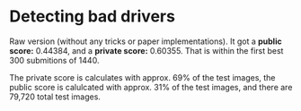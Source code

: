 # Detecting bad drivers

Raw version (without any tricks or paper implementations). It got a **public score:** 0.44384, and a **private score:** 0.60355. That is within the first best 300 submitions of 1440. 

The private score is calculates with approx. 69% of the test images, the public score is calulcated with approx. 31% of the test images, and there are 79,720 total test images.
